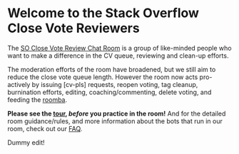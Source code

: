 # Welcome to the Stack Overflow Close Vote Reviewers

The [SO Close Vote Review Chat Room](http://chat.stackoverflow.com/rooms/info/41570/so-close-vote-reviewers) is a group of like-minded people who want to make a difference in the CV queue, reviewing and clean-up efforts.

The moderation efforts of the room have broadened, but we still aim to reduce the close vote queue length. However the room now acts pro-actively by issuing [cv-pls] requests, reopen voting, tag cleanup, burnination efforts, editing, coaching/commenting, delete voting, and feeding the [roomba](http://meta.stackexchange.com/questions/173513/turbocharging-the-roomba-solutions-for-premature-deletion).

**Please see the [tour](/tour), *before* you practice in the room!** And for the detailed room guidance/rules, and more information about the bots that run in our room, check out our [FAQ](/faq).

Dummy edit!
